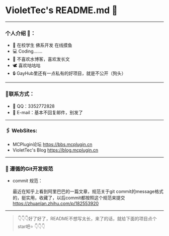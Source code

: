 # VioletTec's README.md 👋
---
### 个人介绍 🗿：
- 🏫 在校学生 佛系开发 在线摸鱼
- 💻 Coding.......
- 📝 不喜欢水博客，喜欢发长文
- 🕊  喜欢咕咕咕
- 🔒 GayHub里还有一点私有的好项目，就是不公开（狗头）

---
### 📝联系方式：
- 📡 QQ：3352772828
- 📧 E-mail：基本不回复邮件，别发了

---
### 🖇  WebSites:
- MCPlugin论坛 <https://bbs.mcplugin.cn>
- VioletTec's Blog <https://blog.mcplugin.cn>

---

### 📕 遵循的Git开发规范

+ commit 规范：

  最近在知乎上看到阿里巴巴的一篇文章，规范关于git commit的message格式的，挺实用，收藏了，以后commit都按照这个规范来提交
  https://zhuanlan.zhihu.com/p/182553920



---
>👇👇👇好了好了，README不想写太长，来了的话，就给下面的项目点个star吧⭐ 👇👇👇
